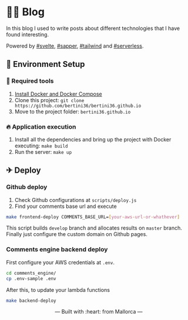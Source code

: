 # 👩‍💻 Blog

In this blog I used to write posts about different technologies that I have 
found interesting.

Powered by [#svelte](https://github.com/sveltejs/svelte),
 [#sapper](https://github.com/sveltejs/sapper),
 [#tailwind](https://github.com/tailwindcss/tailwindcss) and
 [#serverless](https://www.serverless.com/).

## 🚀 Environment Setup

### 🐳 Required tools

1. [Install Docker and Docker Compose](https://www.docker.com/get-started)
2. Clone this project: `git clone https://github.com/bertini36/bertini36.github.io`
3. Move to the project folder: `bertini36.github.io`

### 🔥 Application execution

1. Install all the dependencies and bring up the project with Docker executing: `make build`
2. Run the server: `make up`

## ✈ Deploy

### Github deploy
1. Check Github configurations at `scripts/deploy.js`
2. Find your comments base url and execute
```bash
make frontend-deploy COMMENTS_BASE_URL=[your-aws-url-or-whathever]
```
This script builds `develop` branch and allocates results on `master` branch. 
Finally just configure the custom domain on Github pages.

### Comments engine backend deploy
First configure your AWS credentials at `.env`.
```bash
cd comments_engine/
cp .env-sample .env
```

After this, to update your lambda functions
```bash
make backend-deploy
```

<p align="center">&mdash; Built with :heart: from Mallorca &mdash;</p>
